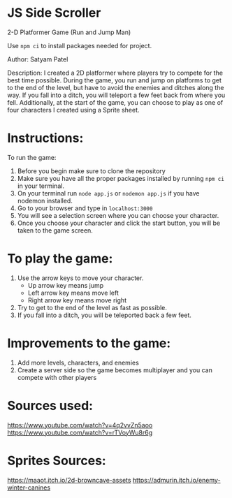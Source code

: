 # JS Side Scroller
2-D Platformer Game (Run and Jump Man)

Use ```npm ci``` to install packages needed for project.

Author:
    Satyam Patel

Description:
I created a 2D platformer where players try to compete for the best time possible. 
During the game, you run and jump on platforms to get to the end of the level, but have
to avoid the enemies and ditches along the way. If you fall into a ditch, you will teleport
a few feet back from where you fell. Additionally, at the start of the game, you can choose
to play as one of four characters I created using a Sprite sheet. 


# Instructions:

To run the game:
1. Before you begin make sure to clone the repository
2. Make sure you have all the proper packages installed by running ```npm ci``` in your terminal.
3. On your terminal run ```node app.js``` or ```nodemon app.js``` if you have nodemon installed.
4. Go to your browser and type in ```localhost:3000```
5. You will see a selection screen where you can choose your character.
6. Once you choose your character and click the start button, you will be taken to the game screen.


# To play the game:

1. Use the arrow keys to move your character.
    - Up arrow key means jump
    - Left arrow key means move left
    - Right arrow key means move right
2. Try to get to the end of the level as fast as possible.
3. If you fall into a ditch, you will be teleported back a few feet.


# Improvements to the game:

1. Add more levels, characters, and enemies
2. Create a server side so the game becomes multiplayer and you can compete with other players

# Sources used:

https://www.youtube.com/watch?v=4q2vvZn5aoo 
https://www.youtube.com/watch?v=rTVoyWu8r6g 


# Sprites Sources:

https://maaot.itch.io/2d-browncave-assets 
https://admurin.itch.io/enemy-winter-canines 